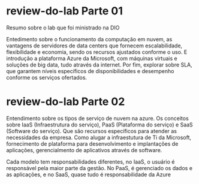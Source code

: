 # review-do-lab Parte 01
Resumo sobre o lab que foi ministrado na DIO

Entedimento sobre o funcionamento da computação em nuvem, as vantagens de servidores de data centers que fornecem escalabilidade, flexibilidade e economia, sendo os recursos ajustados conforme o uso.
E introdução a plataforma Azure da Microsoft, com máquinas virtuais e soluções de big data, tudo através da internet.
Por fim, explorar sobre SLA, que garantem níveis específicos de disponibilidades e desempenho conforme os serviços ofertados.

# review-do-lab Parte 02

Entendimento sobre os tipos de serviço de nuvem na azure. Os conceitos sobre IaaS (Infraestrutura do serviço), PaaS (Plataforma do serviço) e SaaS (Software do serviço). Que são recursos específicos para atender as necessidades da empresa. Como alugar a infraestutura de Ti da Microsoft, fornecimento de plataforma para desenvolvimento e implantações de aplicações, gerencialmento de aplicativos através de software.

Cada modelo tem responsabilidades diferentes, no IaaS, o usuário é responsável pela maior parte da gestão. No PaaS, é gerenciado os dados e as aplicações, e no SaaS, quase tudo é responsabilidade da Azure
